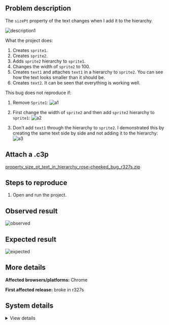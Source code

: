 ## Problem description

The `sizePt` property of the text changes when I add it to the hierarchy.

![description1](https://user-images.githubusercontent.com/91274932/214483914-2ebbc50d-4031-4699-ad64-e2ef3fa98e51.png)

What the project does:
1. Creates `sprite1`.
2. Creates `sprite2`.
3. Adds `sprite2` hierarchy to `sprite1`.
4. Changes the width of `sprite2` to 100.
5. Creates `text1` and attaches `text1` in a hierarchy to `sprite2`. You can see how the text looks smaller than it should be.
6. Creates `text2`. It can be seen that everything is working well.

This bug does not reproduce if:

1. Remove `Sprite1`:
![a1](https://user-images.githubusercontent.com/91274932/214484375-29459ce0-47ff-4249-8aa6-3874b1f85acf.png)

2. First change the width of `sprite2` and then add `sprite2` hierarchy to `sprite1`:
![a2](https://user-images.githubusercontent.com/91274932/214484572-189fe467-2546-4cfa-b4d6-10c767eef3c2.png)

3. Don't add `text1` through the hierarchy to `sprite2`. I demonstrated this by creating the same text side by side and not adding it to the hierarchy:
![a3](https://user-images.githubusercontent.com/91274932/214484761-5cc155e0-0385-4abc-8d3c-5e640ad83d59.png)

## Attach a .c3p

[property_size_pt_text_in_hierarchy_rose-cheeked_bug_r327s.zip](https://github.com/WilsonPercival/WilsonPercival/files/10496318/property_size_pt_text_in_hierarchy_rose-cheeked_bug_r327s.zip)

## Steps to reproduce

1. Open and run the project.

## Observed result

![observed](https://user-images.githubusercontent.com/91274932/214483896-b0c159c2-75b0-4aaf-bf0d-397e9786bf24.png)

## Expected result

![expected](https://user-images.githubusercontent.com/91274932/214483906-45d6ed30-020f-4ded-8751-058e52c136a6.png)

## More details



**Affected browsers/platforms:** Chrome

**First affected release:** broke in r327s

## System details

<details><summary>View details</summary>

Platform information
Product: Construct 3 r327 (stable)
Browser: Chrome 109.0.5414.75
Browser engine: Chromium
Context: webapp
Operating system: Windows NT 0.1.0
Device type: desktop
Device pixel ratio: 1
Logical CPU cores: 2
Approx. device memory: 4 GB
User agent: Mozilla/5.0 (Windows NT 10.0; Win64; x64) AppleWebKit/537.36 (KHTML, like Gecko) Chrome/109.0.0.0 Safari/537.36
Language setting: en-US

Local storage
Storage quota (approx): 59 gb
Storage usage (approx): 237 mb (0.4%)
Persistant storage: No

Browser support notes
This list contains missing features that are not required, but could improve performance or user experience if supported.

UI effects are disabled in settings.
WebGL indicates a major performance caveat. It is probably using software rendering.
WebGL information
Version string: WebGL 2.0 (OpenGL ES 3.0 Chromium)
Numeric version: 2
Supports NPOT textures: yes
Supports GPU profiling: no
Supports highp precision: yes
Vendor: Google Inc. (Google)
Renderer: ANGLE (Google, Vulkan 1.3.0 (SwiftShader Device (Subzero) (0x0000C0DE)), SwiftShader driver)
Major performance caveat: yes
Maximum texture size: 8192
Point size range: 1 to 1023
Extensions:

EXT_color_buffer_float
EXT_color_buffer_half_float
EXT_float_blend
EXT_texture_compression_bptc
EXT_texture_compression_rgtc
EXT_texture_filter_anisotropic
OES_draw_buffers_indexed
OES_texture_float_linear
WEBGL_compressed_texture_astc
WEBGL_compressed_texture_etc
WEBGL_compressed_texture_etc1
WEBGL_compressed_texture_s3tc
WEBGL_compressed_texture_s3tc_srgb
WEBGL_debug_renderer_info
WEBGL_lose_context
WEBGL_multi_draw
OVR_multiview2
Audio information
System sample rate: 48000 Hz
Output channels: 2
Output interpretation: speakers
Supported decode formats:

WebM Opus (audio/webm; codecs=opus)
Ogg Opus (audio/ogg; codecs=opus)
WebM Vorbis (audio/webm; codecs=vorbis)
Ogg Vorbis (audio/ogg; codecs=vorbis)
MPEG-4 AAC (audio/mp4; codecs=mp4a.40.5)
MP3 (audio/mpeg)
FLAC (audio/flac)
PCM WAV (audio/wav; codecs=1)
Supported encode formats:

WebM Opus (audio/webm; codecs=opus)
Video information
Supported decode formats:

WebM AV1 (video/webm; codecs=av01.0.00M.08)
MP4 AV1 (video/mp4; codecs=av01.0.00M.08)
WebM VP9 (video/webm; codecs=vp9)
WebM VP8 (video/webm; codecs=vp8)
Ogg Theora (video/ogg; codecs=theora)
H.264 (video/mp4; codecs=avc1.42E01E)
Supported encode formats:

WebM VP9 (video/webm; codecs=vp9)
WebM VP8 (video/webm; codecs=vp8)

</details>
